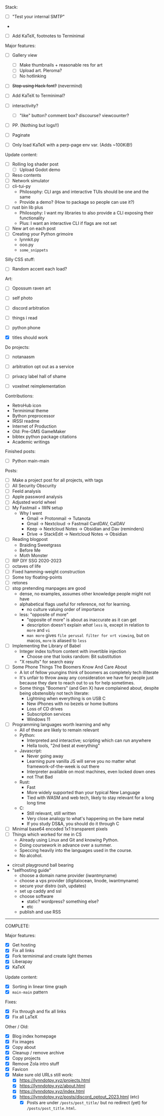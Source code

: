 Stack:
- [ ] "Test your internal SMTP"
-
- [ ] Add KaTeX, footnotes to Terminimal


Major features:
- [ ] Gallery view
  - [ ] Make thumbnails + reasonable res for art
  - [ ] Upload art. Pleroma?
  - [ ] No hotlinking
- [ ] ~~Stop using Hack font?~~ (nevermind)
- [ ] Add KaTeX to Terminimal?
- [ ] interactivity?
  - [ ] "like" button? comment box? discourse? viewcounter?
- [ ] PP. (Nothing but logs!!)
- [ ] Paginate
- [ ] Only load KaTeX with a perp-page env var. (Adds ~100KiB!)


Update content:
- [ ] Rolling log shader post
  - [ ] Upload Godot demo
- [ ] Reso contents
- [ ] Network simulator
- [ ] cli-tui-py
  - Philosophy: CLI args and interactive TUIs should be one and the same
  - Provide a demo? (How to package so people can use it?)
- [ ] rust bin lib plus
  - Philosophy: I want my libraries to also provide a CLI exposing their functionality
  - Plus: I want an interactive CLI if flags are not set
- [ ] New art on each post
- [ ] Creating your Python grimoire
  - lynnkit.py
  - ooo.py
  - `some_snippets`

Silly CSS stuff:
- [ ] Random accent each load?

Art:
- [ ] Opossum raven art
- [ ] self photo
- [ ] discord arbitration
- [ ] things i read
- [ ] python phone

- [x] titles should work

Do projects:
- [ ] notanaasm
- [ ] arbitration opt out as a service
- [ ] privacy label hall of shame
- [ ] voxelnet reimplementation



Contributions:
- RetroHub icon
- Terminimal theme
- Bython preprocessor
- IRSSI readme
- Internet of Production
- Old: Pre-GMS GameMaker
- bibtex python package citations
- Academic writings

Finished posts:
- [ ] Python main-main 

Posts:
- [ ] Make a project post for all projects, with tags
- [ ] All Security Obscurity
- [ ] Feeld analysis
- [ ] Apple password analysis
- [ ] Adjusted world wheel
- [ ] My Fastmail + IWN setup
  - Why I went
    - Gmail -> Protonmail -> Tutanota
    - Gmail -> Nextcloud -> Fastmail CardDAV, CalDAV
    - Keep -> Nextcloud Notes -> Obsidian and Dav (reminders)
    - Drive -> StackEdit -> Nextcloud Notes -> Obsidian
- [ ] Reading blogpost
  - Braiding Sweetgrass
  - Before Me
  - Moth Monster
- [ ] RIP DIY SSG 2020-2023
- [ ] octaves of life
- [ ] Fixed hamming-weight construction
- [ ] Some toy floating-points
- [ ] retones
- [ ] stop pretending manpages are good
  - dense, no examples, assumes other knowledge people might not have
  - alphabetical flags useful for reference, not for learning.
    - no culture valuing order of importance
  - less: "opposite of more"
    - "opposite of more" is about as inaccurate as it can get
    - description doesn't explain *what* `less` is, except in relation to `more` and `vi`
    - `man more` gives `file perusal filter for vrt viewing`, but on macos, `more` is aliased to `less`
- [ ] Implementing the Library of Babel
  - Integer index to/from content with invertible injection
    - Choose one that looks random: Bit substitution
  - "X results" for search easy
- [ ] Some Phone Things The Boomers Know And Care About
  - A lot of fellow youngins think of boomers as completely tech illiterate
  - It's unfair to throw away any consideration we have for people just because they dare to reach out to us for help sometimes.
  - Some things "Boomers" (and Gen X) have complained about, despite being obstensibly not tech literate:
    - Lightning when everything is on USB C
    - New iPhones with no bezels or home buttons
    - Loss of CD drives
    - Subscription services
    - Windows 11
- [ ] Programming languages worth learning and why
  - All of these are likely to remain relevant
  - Python:
    - Interpreted and interactive; scripting which can run anywhere
    - Hella tools, "2nd best at everything"
  - Javascript:
    - Never going away
    - Learning pure vanilla JS will serve you no matter what framework-of-the-week is out there
    - Interpreter available on most machines, even locked down ones
    - not That Bad
  - Rust:
    - Fast
    - More widely supported than your typical New Language
    - Tied with WASM and web tech, likely to stay relevant for a long long time
  - C:
    - Still relevant, still written
    - Very close analogy to what's happening on the bare metal
    - If you study DS&A, you should do it through C
- [ ] Minimal base64 encoded 1x1 transparent pixels    
- [ ] Things which worked for me in CS
  - Already using Linux and Git and knowing Python.
  - Doing coursework in advance over a summer.
  - Speccing heavily into the languages used in the course.
  - No alcohol. 
- circuit playground ball bearing
- "selfhosting guide"
  - choose a domain name provider (iwantmyname)
  - choose a vps provider (digitalocean, linode, iwantmyname)
  - secure your distro (ssh, updates)
  - set up caddy and ssl
  - choose software
    - static? wordpress? something else?
    - etc
  - publish and use RSS 

---

COMPLETE:

Major features:
- [x] Get hosting
- [x] Fix all links
- [x] Fork terminimal and create light themes
- [x] Liberapay
- [x] KaTeX

Update content:
- [x] Sorting in linear time graph
- [x] `main-main` pattern

Fixes:
- [x] Fix through and fix all links
- [x] Fix all LaTeX

Other / Old:
- [x] Blog index homepage
- [x] Fix images
- [x] Copy about
- [x] Cleanup / remove archive
- [x] Copy projects
- [x] Remove Zola intro stuff
- [x] Favicon
- [x] Make sure old URLs still work:
  - [x] https://lynndotpy.xyz/projects.html
  - [x] https://lynndotpy.xyz/about.html
  - [x] https://lynndotpy.xyz/index.html
  - [x] https://lynndotpy.xyz/posts/discord_optout_2023.html (etc)
    - [x] Posts are under `/posts/post_title/` but no redirect (yet) for `/posts/post_title.html`.